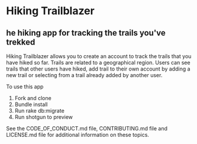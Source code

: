 # Hiking Trailblazer

## he hiking app for tracking the trails you've trekked

Hiking Trailblazer allows you to create an account to track the trails that you have hiked so far.  Trails
are related to a geographical region.  Users can see trails that other users have hiked, add trail to their 
own account by adding a new trail or selecting from a trail already added by another user. 


To use this app
1.  Fork and clone
2.  Bundle install
3.  Run rake db:migrate
4.  Run shotgun to preview



See the CODE_OF_CONDUCT.md file, CONTRIBUTING.md file and LICENSE.md file for additional information on these topics. 
